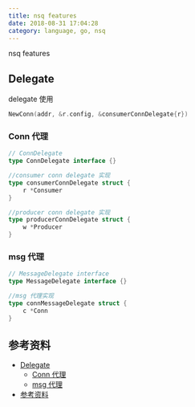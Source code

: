```yaml
---
title: nsq features
date: 2018-08-31 17:04:28
category: language, go, nsq
---
```


nsq features

## Delegate

delegate 使用

```go
NewConn(addr, &r.config, &consumerConnDelegate{r})
```

### Conn 代理

```go
// ConnDelegate
type ConnDelegate interface {}

//consumer conn delegate 实现
type consumerConnDelegate struct {
	r *Consumer
}

//producer conn delegate 实现
type producerConnDelegate struct {
	w *Producer
}
```

### msg 代理

```go
// MessageDelegate interface
type MessageDelegate interface {}

//msg 代理实现
type connMessageDelegate struct {
	c *Conn
}
```



## 参考资料

- [Delegate](#delegate)
    - [Conn 代理](#conn-%E4%BB%A3%E7%90%86)
    - [msg 代理](#msg-%E4%BB%A3%E7%90%86)
- [参考资料](#%E5%8F%82%E8%80%83%E8%B5%84%E6%96%99)